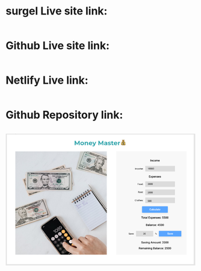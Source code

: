 # surgel Live site link:
```
```
# Github Live site link:
```
```
# Netlify Live link:
```
```
# Github Repository link:
```
```
<img src="./ss/1.PNG" style="height: 350px; width: 100%">
